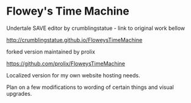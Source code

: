 # Flowey's Time Machine
Undertale SAVE editor by crumblingstatue - link to original work bellow

http://crumblingstatue.github.io/FloweysTimeMachine


forked version maintained by prolix

https://github.com/prolix/FloweysTimeMachine


Localized version for my own website hosting needs.

Plan on a few modifications to wording of certain things and visual upgrades.
